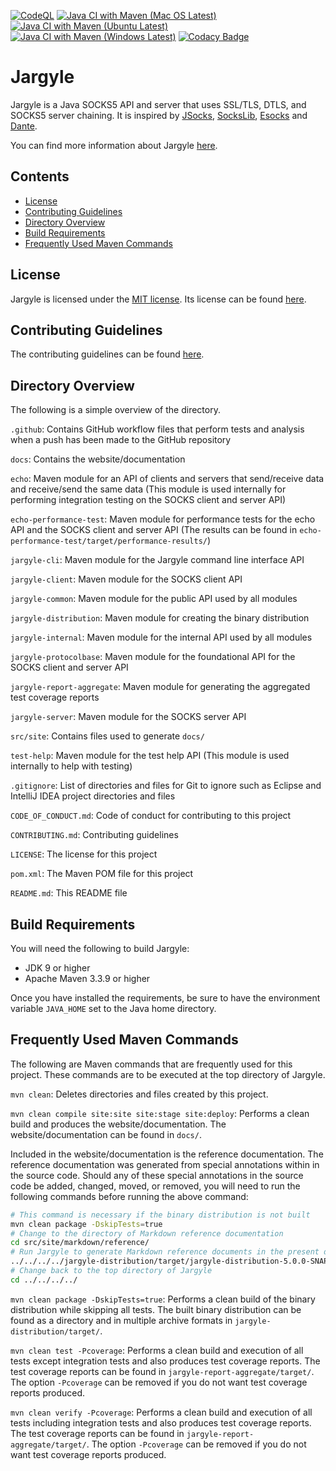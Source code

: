 [![CodeQL](https://github.com/jh3nd3rs0n/jargyle/actions/workflows/codeql-analysis.yml/badge.svg)](https://github.com/jh3nd3rs0n/jargyle/actions/workflows/codeql-analysis.yml) [![Java CI with Maven (Mac OS Latest)](https://github.com/jh3nd3rs0n/jargyle/actions/workflows/maven_macos_latest.yml/badge.svg)](https://github.com/jh3nd3rs0n/jargyle/actions/workflows/maven_macos_latest.yml) [![Java CI with Maven (Ubuntu Latest)](https://github.com/jh3nd3rs0n/jargyle/actions/workflows/maven_ubuntu_latest.yml/badge.svg)](https://github.com/jh3nd3rs0n/jargyle/actions/workflows/maven_ubuntu_latest.yml) [![Java CI with Maven (Windows Latest)](https://github.com/jh3nd3rs0n/jargyle/actions/workflows/maven_windows_latest.yml/badge.svg)](https://github.com/jh3nd3rs0n/jargyle/actions/workflows/maven_windows_latest.yml) [![Codacy Badge](https://app.codacy.com/project/badge/Grade/581706f82bf945df84bc397da4cecee5)](https://www.codacy.com/gh/jh3nd3rs0n/jargyle/dashboard?utm_source=github.com&amp;utm_medium=referral&amp;utm_content=jh3nd3rs0n/jargyle&amp;utm_campaign=Badge_Grade)

# Jargyle

Jargyle is a Java SOCKS5 API and server that uses SSL/TLS, DTLS, and SOCKS5
server chaining. It is inspired by [JSocks](https://jsocks.sourceforge.net/),
[SocksLib](https://github.com/fengyouchao/sockslib),
[Esocks](https://github.com/fengyouchao/esocks) and
[Dante](https://www.inet.no/dante/index.html).

You can find more information about Jargyle 
[here](https://jh3nd3rs0n.github.io/jargyle).

## Contents

-   [License](#license)
-   [Contributing Guidelines](#contributing-guidelines) 
-   [Directory Overview](#directory-overview) 
-   [Build Requirements](#build-requirements)
-   [Frequently Used Maven Commands](#frequently-used-maven-commands)

## License

Jargyle is licensed under the
[MIT license](https://opensource.org/licenses/MIT).
Its license can be found [here](LICENSE).

## Contributing Guidelines

The contributing guidelines can be found [here](CONTRIBUTING.md).

## Directory Overview

The following is a simple overview of the directory.

`.github`: Contains GitHub workflow files that perform tests and analysis
when a push has been made to the GitHub repository

`docs`: Contains the website/documentation

`echo`: Maven module for an API of clients and servers that send/receive
data and receive/send the same data (This module is used internally for
performing integration testing on the SOCKS client and server API)

`echo-performance-test`: Maven module for performance tests for the echo
API and the SOCKS client and server API (The results can be found in
`echo-performance-test/target/performance-results/`)

`jargyle-cli`: Maven module for the Jargyle command line interface API

`jargyle-client`: Maven module for the SOCKS client API

`jargyle-common`: Maven module for the public API used by all modules

`jargyle-distribution`: Maven module for creating the binary distribution

`jargyle-internal`: Maven module for the internal API used by all modules

`jargyle-protocolbase`: Maven module for the foundational API for the
SOCKS client and server API

`jargyle-report-aggregate`: Maven module for generating the aggregated
test coverage reports

`jargyle-server`: Maven module for the SOCKS server API

`src/site`: Contains files used to generate `docs/`

`test-help`: Maven module for the test help API (This module is used
internally to help with testing)

`.gitignore`: List of directories and files for Git to ignore such as
Eclipse and IntelliJ IDEA project directories and files

`CODE_OF_CONDUCT.md`: Code of conduct for contributing to this project

`CONTRIBUTING.md`: Contributing guidelines

`LICENSE`: The license for this project

`pom.xml`: The Maven POM file for this project

`README.md`: This README file

## Build Requirements

You will need the following to build Jargyle:

-   JDK 9 or higher
-   Apache Maven 3.3.9 or higher

Once you have installed the requirements, be sure to have the environment 
variable `JAVA_HOME` set to the Java home directory.

## Frequently Used Maven Commands

The following are Maven commands that are frequently used for this project.
These commands are to be executed at the top directory of Jargyle.

`mvn clean`: Deletes directories and files created by this project.

`mvn clean compile site:site site:stage site:deploy`: Performs a clean build 
and produces the website/documentation. The website/documentation can be found 
in `docs/`. 

Included in the website/documentation is the reference documentation. The 
reference documentation was generated from special annotations within in the 
source code. Should any of these special annotations in the source code be 
added, changed, moved, or removed, you will need to run the following commands 
before running the above command:

```bash
# This command is necessary if the binary distribution is not built
mvn clean package -DskipTests=true
# Change to the directory of Markdown reference documentation
cd src/site/markdown/reference/
# Run Jargyle to generate Markdown reference documents in the present directory 
../../../../jargyle-distribution/target/jargyle-distribution-5.0.0-SNAPSHOT-bin/bin/jargyle generate-reference-docs
# Change back to the top directory of Jargyle
cd ../../../../
```

`mvn clean package -DskipTests=true`: Performs a clean build of the binary 
distribution while skipping all tests. The built binary distribution can be 
found as a directory and in multiple archive formats in 
`jargyle-distribution/target/`.

`mvn clean test -Pcoverage`: Performs a clean build and execution of all tests 
except integration tests and also produces test coverage reports. The test 
coverage reports can be found in `jargyle-report-aggregate/target/`. The option 
`-Pcoverage` can be removed if you do not want test coverage reports produced.

`mvn clean verify -Pcoverage`: Performs a clean build and
execution of all tests including integration tests and also produces test
coverage reports. The test coverage reports can be found in
`jargyle-report-aggregate/target/`. The option `-Pcoverage` can be removed if
you do not want test coverage reports produced.
